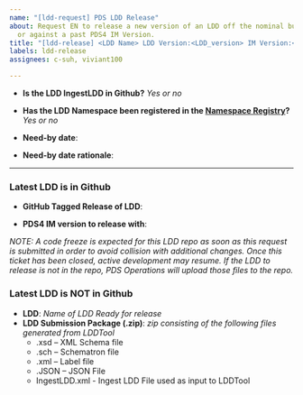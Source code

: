 ```yaml
---
name: "[ldd-request] PDS LDD Release"
about: Request EN to release a new version of an LDD off the nominal build schedule
  or against a past PDS4 IM Version.
title: "[ldd-release] <LDD Name> LDD Version:<LDD_version> IM Version:<IM_Version>"
labels: ldd-release
assignees: c-suh, viviant100

---
```


<!--
         The following questionnaire should be filled out by the LDD Steward and only 
         submitted for Off-Nominal Releases. See the documentation here for more details:
         https://pds-data-dictionaries.github.io/development/ldd-release.html#off-nominal-release
-->

* **Is the LDD IngestLDD in Github?** _Yes or no_

* **Has the LDD Namespace been registered in the [Namespace Registry](https://github.com/NASA-PDS/pds4-information-model/raw/main/docs/namespace-registry/pds-namespace-registry.pdf)?** _Yes or no_

<!-- Please indicate a drop-dead need-by date for this release -->
* **Need-by date**:

<!-- For quick turnarounds of releases, please indicate a rationale for the condensed schedule -->
* **Need-by date rationale**:

----

### Latest LDD is in Github

<!-- Link to LDD's tagged version under the repo's Releases.
        e.g. https://github.com/pds-data-dictionaries/ldd-geom/releases -->
* **GitHub Tagged Release of LDD**:

<!-- PDS4 IM version here -->
* **PDS4 IM version to release with**:

_NOTE: A code freeze is expected for this LDD repo as soon as this request is submitted in order to avoid collision with additional changes. Once this ticket has been closed, active development may resume. If the LDD to release is not in the repo, PDS Operations will upload those files to the repo._

### Latest LDD is NOT in Github

* **LDD**: _Name of LDD Ready for release_
* **LDD Submission Package (.zip)**: _zip consisting of the following files generated from LDDTool_
    * .xsd – XML Schema file
    * .sch – Schematron file
    * .xml – Label file
    * .JSON – JSON File
    * IngestLDD.xml - Ingest LDD File used as input to LDDTool
